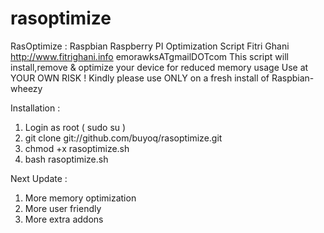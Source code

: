 rasoptimize
===========

RasOptimize : Raspbian Raspberry PI Optimization Script
Fitri Ghani http://www.fitrighani.info emorawksATgmailDOTcom
This script will install,remove & optimize your device for reduced memory usage
Use at YOUR OWN RISK !
Kindly please use ONLY on a fresh install of Raspbian-wheezy

Installation :

1. Login as root ( sudo su )
2. git clone git://github.com/buyoq/rasoptimize.git
3. chmod +x rasoptimize.sh
5. bash rasoptimize.sh

Next Update :

1. More memory optimization
2. More user friendly
3. More extra addons
